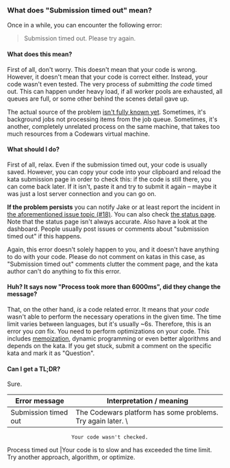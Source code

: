 ### What does "Submission timed out" mean?

Once in a while, you can encounter the following error:

> Submission timed out. Please try again.


#### What does this mean?

First of all, don't worry. This doesn't mean that your code is wrong.
However, it doesn't mean that your code is correct either. Instead, your
code wasn't even tested. The very process of *submitting the code* timed
out. This can happen under heavy load, if all worker pools are exhausted,
all queues are full, or some other behind the scenes detail gave up.

The actual source of the problem [isn't fully known yet][issue-18].
Sometimes, it's background jobs not processing items from the job queue.
Sometimes, it's another, completely unrelated process on the same machine,
that takes too much resources from a Codewars virtual machine.


#### What should I do?

First of all, relax. Even if the submission timed out, your code is usually
saved. However, you can copy your code into your clipboard and reload the
kata submission page in order to check this: if the code is still there,
you can come back later. If it isn't, paste it and try to submit it again
&ndash; maybe it was just a lost server connection and you can go on.

**If the problem persists** you can notify Jake or at least report the
incident in [the aforementioned issue topic (#18)][issue-18]. You can
also check [the status page](http://status.codewars.com). Note that the status
page isn't always accurate. Also have a look at the dashboard. People usually
post issues or comments about "submission timed out" if this happens.

Again, this error doesn't solely happen to you, and it doesn't have
anything to do with your code. Please do not comment on katas in this case,
as "Submission timed out" comments clutter the comment page, and the kata
author can't do anything to fix this error.

#### Huh? It says now "Process took more than 6000ms", did they change the message?

That, on the other hand, *is* a code related error. It means that *your
code* wasn't able to perform the necessary operations in the given time.
The time limit varies between languages, but it's usually \~6s. Therefore,
this is an error you *can* fix. You need to perform optimizations on your
code. This includes [memoization], dynamic programming or even better
algorithms and depends on the kata. If you get stuck, submit a comment on
the specific kata and mark it as "Question".


#### Can I get a TL;DR?

Sure.

  Error message         |Interpretation / meaning
  ----------------------|-------------------------------------------------------
  Submission timed out  |The Codewars platform has some problems. Try again later. \
                         Your code wasn't checked.
  Process timed out     |Your code is to slow and has exceeded the time limit. \
                         Try another approach, algorithm, or optimize.

[issue-18]: https://github.com/Codewars/codewars.com/issues/18 "Issue #18: Submission Timeouts / Poor messaging"
[memoization]: https://en.wikipedia.org/wiki/Memoization